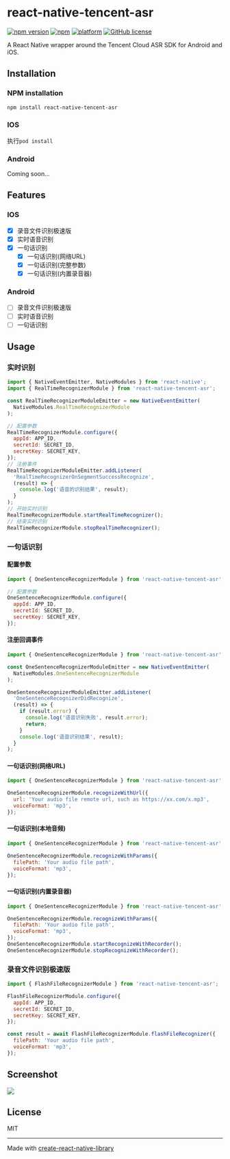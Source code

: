 # react-native-tencent-asr

[![npm version](https://img.shields.io/npm/v/react-native-tencent-asr.svg?style=flat)](https://www.npmjs.com/package/react-native-tencent-asr)
[![npm](https://img.shields.io/npm/dm/react-native-tencent-asr.svg)](https://www.npmjs.com/package/react-native-tencent-asr)
[![platform](https://img.shields.io/badge/platform-iOS%2FAndroid-lightgrey.svg?style=flat)](https://github.com/narol1024/react-native-tencent-asr)
[![GitHub license](https://img.shields.io/github/license/mashape/apistatus.svg?style=flat)](https://github.com/narol1024/react-native-tencent-asr/blob/main/LICENSE)

A React Native wrapper around the Tencent Cloud ASR SDK for Android and iOS.

## Installation

### NPM installation

```sh
npm install react-native-tencent-asr
```

### IOS

执行`pod install`

### Android

Coming soon...

## Features

### IOS

- [x] 录音文件识别极速版
- [x] 实时语音识别
- [x] 一句话识别
  - [x] 一句话识别(网络URL)
  - [x] 一句话识别(完整参数)
  - [x] 一句话识别(内置录音器)

### Android

- [ ] 录音文件识别极速版
- [ ] 实时语音识别
- [ ] 一句话识别

## Usage

### 实时识别

```javascript
import { NativeEventEmitter, NativeModules } from 'react-native';
import { RealTimeRecognizerModule } from 'react-native-tencent-asr';

const RealTimeRecognizerModuleEmitter = new NativeEventEmitter(
  NativeModules.RealTimeRecognizerModule
);

// 配置参数
RealTimeRecognizerModule.configure({
  appId: APP_ID,
  secretId: SECRET_ID,
  secretKey: SECRET_KEY,
});
// 注册事件
RealTimeRecognizerModuleEmitter.addListener(
  'RealTimeRecognizerOnSegmentSuccessRecognize',
  (result) => {
    console.log('语音的识别结果', result);
  }
);
// 开始实时识别
RealTimeRecognizerModule.startRealTimeRecognizer();
// 结束实时识别
RealTimeRecognizerModule.stopRealTimeRecognizer();
```

### 一句话识别

#### 配置参数

```javascript
import { OneSentenceRecognizerModule } from 'react-native-tencent-asr';

// 配置参数
OneSentenceRecognizerModule.configure({
  appId: APP_ID,
  secretId: SECRET_ID,
  secretKey: SECRET_KEY,
});
```

#### 注册回调事件

```javascript
import { OneSentenceRecognizerModule } from 'react-native-tencent-asr';

const OneSentenceRecognizerModuleEmitter = new NativeEventEmitter(
  NativeModules.OneSentenceRecognizerModule
);

OneSentenceRecognizerModuleEmitter.addListener(
  'OneSentenceRecognizerDidRecognize',
  (result) => {
    if (result.error) {
      console.log('语音识别失败', result.error);
      return;
    }
    console.log('语音识别结果', result);
  }
);
```

#### 一句话识别(网络URL)

```javascript
import { OneSentenceRecognizerModule } from 'react-native-tencent-asr';

OneSentenceRecognizerModule.recognizeWithUrl({
  url: 'Your audio file remote url, such as https://xx.com/x.mp3',
  voiceFormat: 'mp3',
});
```

#### 一句话识别(本地音频)

```javascript
import { OneSentenceRecognizerModule } from 'react-native-tencent-asr';

OneSentenceRecognizerModule.recognizeWithParams({
  filePath: 'Your audio file path',
  voiceFormat: 'mp3',
});
```

#### 一句话识别(内置录音器)

```javascript
import { OneSentenceRecognizerModule } from 'react-native-tencent-asr';

OneSentenceRecognizerModule.recognizeWithParams({
  filePath: 'Your audio file path',
  voiceFormat: 'mp3',
});
OneSentenceRecognizerModule.startRecognizeWithRecorder();
OneSentenceRecognizerModule.stopRecognizeWithRecorder();
```

### 录音文件识别极速版

```javascript
import { FlashFileRecognizerModule } from 'react-native-tencent-asr';

FlashFileRecognizerModule.configure({
  appId: APP_ID,
  secretId: SECRET_ID,
  secretKey: SECRET_KEY,
});

const result = await FlashFileRecognizerModule.flashFileRecognizer({
  filePath: 'Your audio file path',
  voiceFormat: 'mp3',
});
```

## Screenshot

![](https://narol-blog.oss-cn-beijing.aliyuncs.com/blog-img/202405021925507.png)

## License

MIT

---

Made with [create-react-native-library](https://github.com/callstack/react-native-builder-bob)
